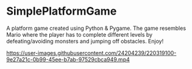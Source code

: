 # SimplePlatformGame
A platform game created using Python & Pygame. The game resembles Mario where the player has to complete different levels by defeating/avoiding monsters and jumping off obstacles. Enjoy!

https://user-images.githubusercontent.com/24204239/220319100-9e27a21c-0b99-45ee-b7ab-97529cbca949.mp4

